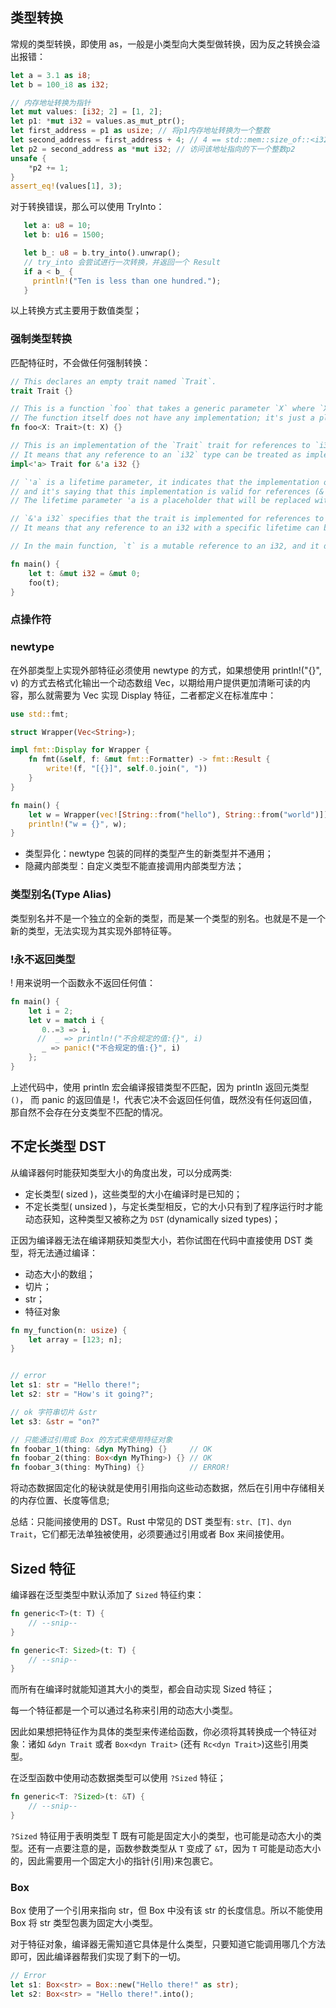 ## 类型转换

常规的类型转换，即使用 as，一般是小类型向大类型做转换，因为反之转换会溢出报错：

```rust
let a = 3.1 as i8;
let b = 100_i8 as i32;

// 内存地址转换为指针
let mut values: [i32; 2] = [1, 2];
let p1: *mut i32 = values.as_mut_ptr();
let first_address = p1 as usize; // 将p1内存地址转换为一个整数
let second_address = first_address + 4; // 4 == std::mem::size_of::<i32>()，i32类型占用4个字节，因此将内存地址 + 4
let p2 = second_address as *mut i32; // 访问该地址指向的下一个整数p2
unsafe {
    *p2 += 1;
}
assert_eq!(values[1], 3);
```

对于转换错误，那么可以使用 TryInto：

```rust
   let a: u8 = 10;
   let b: u16 = 1500;

   let b_: u8 = b.try_into().unwrap();
   // try_into 会尝试进行一次转换，并返回一个 Result
   if a < b_ {
     println!("Ten is less than one hundred.");
   }
```

以上转换方式主要用于数值类型；

### 强制类型转换

匹配特征时，不会做任何强制转换：

```rust
// This declares an empty trait named `Trait`.
trait Trait {}

// This is a function `foo` that takes a generic parameter `X` where `X` must implement the `Trait` trait.
// The function itself does not have any implementation; it's just a placeholder.
fn foo<X: Trait>(t: X) {}

// This is an implementation of the `Trait` trait for references to `i32` (&'a i32).
// It means that any reference to an `i32` type can be treated as implementing the `Trait` trait.
impl<'a> Trait for &'a i32 {}

// `'a` is a lifetime parameter, it indicates that the implementation of the `Trait` trait is generic over lifetimes,
// and it's saying that this implementation is valid for references (&'a i32) with any lifetime `'a`.
// The lifetime parameter 'a is a placeholder that will be replaced with an actual lifetime when the implementation is used.

// `&'a i32` specifies that the trait is implemented for references to i32 with a certain lifetime 'a.
// It means that any reference to an i32 with a specific lifetime can be treated as implementing the Trait trait.

// In the main function, `t` is a mutable reference to an i32, and it doesn't directly implement the `Trait` trait.

fn main() {
    let t: &mut i32 = &mut 0;
    foo(t);
}
```

### 点操作符

### newtype

在外部类型上实现外部特征必须使用 newtype 的方式，如果想使用 println!("{}", v) 的方式去格式化输出一个动态数组 Vec，以期给用户提供更加清晰可读的内容，那么就需要为 Vec 实现 Display 特征，二者都定义在标准库中：

```rust
use std::fmt;

struct Wrapper(Vec<String>);

impl fmt::Display for Wrapper {
    fn fmt(&self, f: &mut fmt::Formatter) -> fmt::Result {
        write!(f, "[{}]", self.0.join(", "))
    }
}

fn main() {
    let w = Wrapper(vec![String::from("hello"), String::from("world")]);
    println!("w = {}", w);
}
```

- 类型异化：newtype 包装的同样的类型产生的新类型并不通用；
- 隐藏内部类型：自定义类型不能直接调用内部类型方法；

### 类型别名(Type Alias)

类型别名并不是一个独立的全新的类型，而是某一个类型的别名。也就是不是一个新的类型，无法实现为其实现外部特征等。

### !永不返回类型

! 用来说明一个函数永不返回任何值：

```rust
fn main() {
    let i = 2;
    let v = match i {
       0..=3 => i,
      //  _ => println!("不合规定的值:{}", i)
       _ => panic!("不合规定的值:{}", i)
    };
}
```

上述代码中，使用 println 宏会编译报错类型不匹配，因为 println 返回元类型 `()`， 而 panic 的返回值是 !，代表它决不会返回任何值，既然没有任何返回值，那自然不会存在分支类型不匹配的情况。

## 不定长类型 DST

从编译器何时能获知类型大小的角度出发，可以分成两类:

- 定长类型( sized )，这些类型的大小在编译时是已知的；
- 不定长类型( unsized )，与定长类型相反，它的大小只有到了程序运行时才能动态获知，这种类型又被称之为 `DST` (dynamically sized types)；

正因为编译器无法在编译期获知类型大小，若你试图在代码中直接使用 DST 类型，将无法通过编译：

- 动态大小的数组；
- 切片；
- str；
- 特征对象

```rust
fn my_function(n: usize) {
    let array = [123; n];
}


// error
let s1: str = "Hello there!";
let s2: str = "How's it going?";

// ok 字符串切片 &str
let s3: &str = "on?"

// 只能通过引用或 Box 的方式来使用特征对象
fn foobar_1(thing: &dyn MyThing) {}     // OK
fn foobar_2(thing: Box<dyn MyThing>) {} // OK
fn foobar_3(thing: MyThing) {}          // ERROR!
```

将动态数据固定化的秘诀就是使用引用指向这些动态数据，然后在引用中存储相关的内存位置、长度等信息;

总结：只能间接使用的 DST。Rust 中常见的 DST 类型有: `str、[T]、dyn Trait`，它们都无法单独被使用，必须要通过引用或者 Box 来间接使用。

## Sized 特征

编译器在泛型类型中默认添加了 `Sized` 特征约束：

```rust
fn generic<T>(t: T) {
    // --snip--
}

fn generic<T: Sized>(t: T) {
    // --snip--
}
```

而所有在编译时就能知道其大小的类型，都会自动实现 Sized 特征；

每一个特征都是一个可以通过名称来引用的动态大小类型。

因此如果想把特征作为具体的类型来传递给函数，你必须将其转换成一个特征对象：诸如 `&dyn Trait` 或者 `Box<dyn Trait>` (还有 `Rc<dyn Trait>`)这些引用类型。

在泛型函数中使用动态数据类型可以使用 `?Sized` 特征；

```rust
fn generic<T: ?Sized>(t: &T) {
    // --snip--
}
```

`?Sized` 特征用于表明类型 T 既有可能是固定大小的类型，也可能是动态大小的类型。还有一点要注意的是，函数参数类型从 `T` 变成了 `&T`，因为 `T` 可能是动态大小的，因此需要用一个固定大小的指针(引用)来包裹它。

### Box<str>

Box<str> 使用了一个引用来指向 str，但 Box 中没有该 str 的长度信息。所以不能使用 Box 将 str 类型包裹为固定大小类型。

对于特征对象，编译器无需知道它具体是什么类型，只要知道它能调用哪几个方法即可，因此编译器帮我们实现了剩下的一切。

```rust
// Error
let s1: Box<str> = Box::new("Hello there!" as str);
let s2: Box<str> = "Hello there!".into();
```
